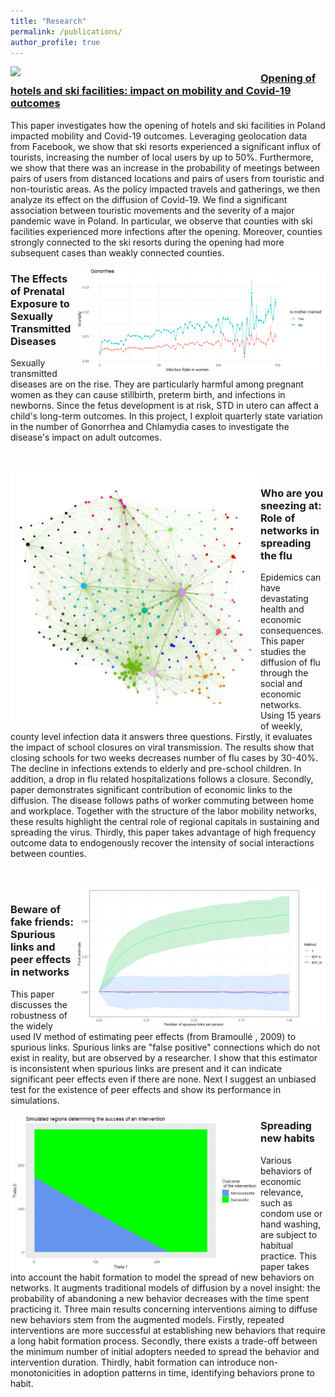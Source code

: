```yaml
---
title: "Research"
permalink: /publications/
author_profile: true
---
```


<img src="../images/Updated_animation.gif" align="left" width="400">

### [Opening of hotels and ski facilities: impact on mobility and Covid-19 outcomes](KrzysztofZaremba/KrzysztofZaremba.github.io/files/Hotels_Opening_KZ.pdf)

This paper investigates how the opening of hotels and ski facilities in Poland impacted mobility and
Covid-19 outcomes. Leveraging geolocation data from Facebook, we show that ski resorts experienced a
significant influx of tourists, increasing the number of local users by up to 50%. Furthermore, we show
that there was an increase in the probability of meetings between pairs of users from distanced locations
and pairs of users from touristic and non-touristic areas. As the policy impacted travels and gatherings,
we then analyze its effect on the diffusion of Covid-19. We find a significant association between touristic
movements and the severity of a major pandemic wave in Poland. In particular, we observe that counties
with ski facilities experienced more infections after the opening. Moreover, counties strongly connected
to the ski resorts during the opening had more subsequent cases than weakly connected counties.



<img src="../images/Mortality_gonorrhea.png" align="right" width="400">

### The Effects of Prenatal Exposure to Sexually Transmitted Diseases 

Sexually transmitted diseases are on the rise. They are particularly harmful among pregnant women as they can cause stillbirth, preterm birth, and infections in newborns. Since the fetus development is at risk, STD in utero can affect a child's long-term outcomes. In this project, I exploit quarterly state variation in the number of Gonorrhea and Chlamydia cases to investigate the disease's impact on adult outcomes.


<br>
<br>
<img src="../images/net.png" align="left" width="400">

### Who are you sneezing at: Role of networks in spreading the flu

Epidemics can have devastating health and economic consequences. This paper studies the diffusion of flu through the social and economic networks. Using 15 years of weekly, county level infection data it answers three questions. Firstly, it evaluates the impact of school closures on viral transmission. The results show that closing schools for two weeks decreases number of flu cases by 30-40%. The decline in infections extends to elderly and pre-school children. In addition, a drop in flu related hospitalizations follows a closure.  Secondly, paper demonstrates significant contribution of economic links to the diffusion. The disease follows paths of worker commuting between home and workplace. Together with the structure of the labor mobility networks, these results highlight the central role of regional capitals in sustaining and spreading the virus. Thirdly, this paper takes advantage of high frequency outcome data to endogenously recover the intensity of social interactions between counties.

<br>
<br>
<img src="../images/true_0.png" align="right" width="400">

### Beware of fake friends: Spurious links and peer effects in networks

This paper discusses the robustness of the widely used IV method of estimating peer effects (from Bramoullé , 2009) to spurious links. Spurious links are "false positive" connections which do not exist in reality, but are observed by a researcher. I show that this estimator is inconsistent when spurious links are present and it can indicate significant peer effects even if there are none. Next I suggest an unbiased test for the existence of peer effects and show its performance in simulations. 

<img src="../images/habit.png" align="left" width="400">

### Spreading new habits

Various behaviors of economic relevance, such as condom use or hand washing, are subject to habitual practice. This paper takes into account the habit formation to model the spread of new behaviors on networks. It augments traditional models of diffusion by a novel insight: the probability of abandoning a new behavior decreases with the time spent practicing it.  Three main results concerning interventions aiming to diffuse new behaviors stem from the augmented models. Firstly, repeated interventions are more successful at establishing new behaviors that require a long habit formation process. Secondly, there exists a trade-off between the minimum number of initial adopters needed to spread the behavior and intervention duration.  Thirdly, habit formation can introduce non-monotonicities in adoption patterns in time, identifying behaviors prone to habit. 
